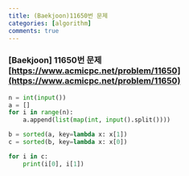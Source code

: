 ```yaml
---
title: (Baekjoon)11650번 문제
categories: [algorithm]
comments: true
---
```


### [Baekjoon] 11650번 문제 [https://www.acmicpc.net/problem/11650](https://www.acmicpc.net/problem/11650)

```python
n = int(input())
a = []
for i in range(n):
    a.append(list(map(int, input().split())))

b = sorted(a, key=lambda x: x[1])
c = sorted(b, key=lambda x: x[0])

for i in c:
    print(i[0], i[1])
```
